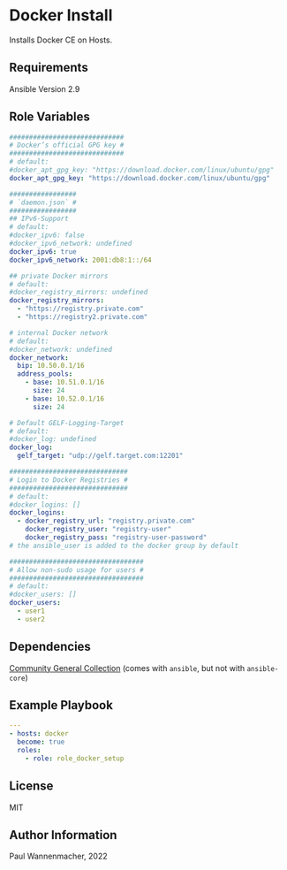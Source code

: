 # Docker Install

Installs Docker CE on Hosts.

## Requirements

Ansible Version 2.9

## Role Variables

```yaml
#############################
# Docker’s official GPG key #
#############################
# default:
#docker_apt_gpg_key: "https://download.docker.com/linux/ubuntu/gpg"
docker_apt_gpg_key: "https://download.docker.com/linux/ubuntu/gpg"

#################
# `daemon.json` #
#################
## IPv6-Support
# default:
#docker_ipv6: false
#docker_ipv6_network: undefined
docker_ipv6: true
docker_ipv6_network: 2001:db8:1::/64

## private Docker mirrors
# default:
#docker_registry_mirrors: undefined
docker_registry_mirrors:
  - "https://registry.private.com"
  - "https://registry2.private.com"

# internal Docker network
# default:
#docker_network: undefined
docker_network:
  bip: 10.50.0.1/16
  address_pools:
    - base: 10.51.0.1/16
      size: 24
    - base: 10.52.0.1/16
      size: 24

# Default GELF-Logging-Target
# default:
#docker_log: undefined
docker_log:
  gelf_target: "udp://gelf.target.com:12201"

##############################
# Login to Docker Registries #
##############################
# default:
#docker_logins: []
docker_logins:
  - docker_registry_url: "registry.private.com"
    docker_registry_user: "registry-user"
    docker_registry_pass: "registry-user-password"
# the ansible_user is added to the docker group by default

##################################
# Allow non-sudo usage for users #
##################################
# default:
#docker_users: []
docker_users:
  - user1
  - user2
```

## Dependencies

[Community General Collection](https://galaxy.ansible.com/community/general?sc_cid=701f2000001OH7YAAW) (comes with `ansible`, but not with `ansible-core`)

## Example Playbook

```yaml
---
- hosts: docker
  become: true
  roles:
    - role: role_docker_setup
```

## License

MIT

## Author Information

Paul Wannenmacher, 2022
